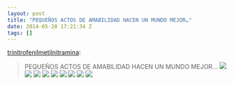 ```yaml
---
layout: post
title: "PEQUEÑOS ACTOS DE AMABILIDAD HACEN UN MUNDO MEJOR…"
date: 2014-05-28 17:21:34 Z
tags: []
---
```

[trinitrofenilmetilnitramina](http://trinitrofenilmetilnitramina.tumblr.com/post/86852357625/pequenos-actos-de-amabilidad-hacen-un-mundo):

> PEQUEÑOS ACTOS DE AMABILIDAD HACEN UN MUNDO MEJOR…
![](/media/2014/05/87114701074_0.jpg)
![](/media/2014/05/87114701074_1.jpg)
![](/media/2014/05/87114701074_2.jpg)
![](/media/2014/05/87114701074_3.jpg)
![](/media/2014/05/87114701074_4.jpg)
![](/media/2014/05/87114701074_5.jpg)
![](/media/2014/05/87114701074_6.jpg)
![](/media/2014/05/87114701074_7.jpg)
![](/media/2014/05/87114701074_8.jpg)
